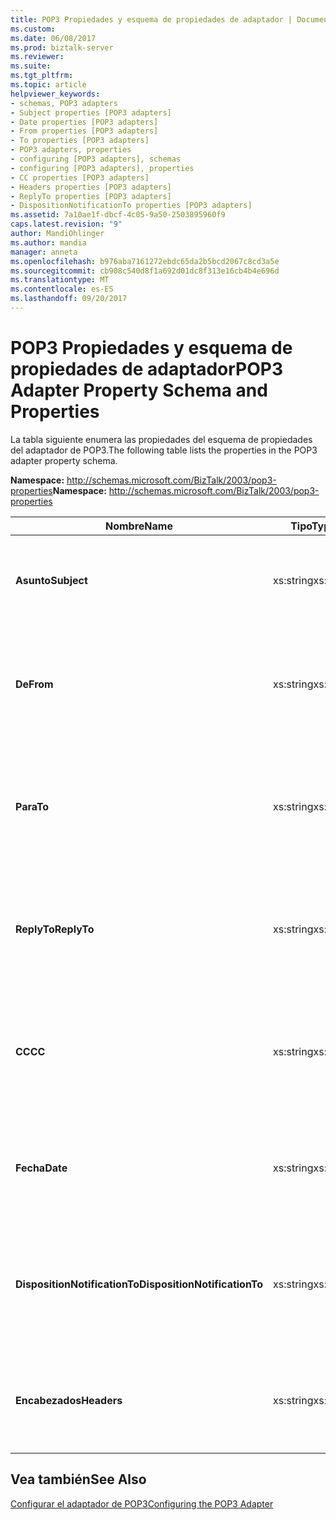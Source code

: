 ```yaml
---
title: POP3 Propiedades y esquema de propiedades de adaptador | Documentos de Microsoft
ms.custom: 
ms.date: 06/08/2017
ms.prod: biztalk-server
ms.reviewer: 
ms.suite: 
ms.tgt_pltfrm: 
ms.topic: article
helpviewer_keywords:
- schemas, POP3 adapters
- Subject properties [POP3 adapters]
- Date properties [POP3 adapters]
- From properties [POP3 adapters]
- To properties [POP3 adapters]
- POP3 adapters, properties
- configuring [POP3 adapters], schemas
- configuring [POP3 adapters], properties
- CC properties [POP3 adapters]
- Headers properties [POP3 adapters]
- ReplyTo properties [POP3 adapters]
- DispositionNotificationTo properties [POP3 adapters]
ms.assetid: 7a10ae1f-dbcf-4c05-9a50-2503895960f9
caps.latest.revision: "9"
author: MandiOhlinger
ms.author: mandia
manager: anneta
ms.openlocfilehash: b976aba7161272ebdc65da2b5bcd2067c8cd3a5e
ms.sourcegitcommit: cb908c540d8f1a692d01dc8f313e16cb4b4e696d
ms.translationtype: MT
ms.contentlocale: es-ES
ms.lasthandoff: 09/20/2017
---
```

# <a name="pop3-adapter-property-schema-and-properties"></a><span data-ttu-id="7e63c-102">POP3 Propiedades y esquema de propiedades de adaptador</span><span class="sxs-lookup"><span data-stu-id="7e63c-102">POP3 Adapter Property Schema and Properties</span></span>
<span data-ttu-id="7e63c-103">La tabla siguiente enumera las propiedades del esquema de propiedades del adaptador de POP3.</span><span class="sxs-lookup"><span data-stu-id="7e63c-103">The following table lists the properties in the POP3 adapter property schema.</span></span>  
  
 <span data-ttu-id="7e63c-104">**Namespace:** http://schemas.microsoft.com/BizTalk/2003/pop3-properties</span><span class="sxs-lookup"><span data-stu-id="7e63c-104">**Namespace:** http://schemas.microsoft.com/BizTalk/2003/pop3-properties</span></span>  
  
|<span data-ttu-id="7e63c-105">**Nombre**</span><span class="sxs-lookup"><span data-stu-id="7e63c-105">**Name**</span></span>|<span data-ttu-id="7e63c-106">**Tipo**</span><span class="sxs-lookup"><span data-stu-id="7e63c-106">**Type**</span></span>|<span data-ttu-id="7e63c-107">**Description**</span><span class="sxs-lookup"><span data-stu-id="7e63c-107">**Description**</span></span>|  
|--------------|--------------|---------------------|  
|<span data-ttu-id="7e63c-108">**Asunto**</span><span class="sxs-lookup"><span data-stu-id="7e63c-108">**Subject**</span></span>|<span data-ttu-id="7e63c-109">xs:string</span><span class="sxs-lookup"><span data-stu-id="7e63c-109">xs:string</span></span>|<span data-ttu-id="7e63c-110">Especifica el contenido que aparece en el **asunto** encabezado del mensaje</span><span class="sxs-lookup"><span data-stu-id="7e63c-110">Specifies the content placed on the **Subject** header for the message</span></span>|  
|<span data-ttu-id="7e63c-111">**De**</span><span class="sxs-lookup"><span data-stu-id="7e63c-111">**From**</span></span>|<span data-ttu-id="7e63c-112">xs:string</span><span class="sxs-lookup"><span data-stu-id="7e63c-112">xs:string</span></span>|<span data-ttu-id="7e63c-113">Especifica la dirección de correo electrónico que aparece en el **de** campo de encabezado de mensaje de correo electrónico.</span><span class="sxs-lookup"><span data-stu-id="7e63c-113">Specifies the e-mail address placed on the **From** header field of the e-mail message.</span></span>|  
|<span data-ttu-id="7e63c-114">**Para**</span><span class="sxs-lookup"><span data-stu-id="7e63c-114">**To**</span></span>|<span data-ttu-id="7e63c-115">xs:string</span><span class="sxs-lookup"><span data-stu-id="7e63c-115">xs:string</span></span>|<span data-ttu-id="7e63c-116">Especifica la dirección de correo electrónico aparecen en la **a** campo de encabezado de mensaje de correo electrónico.</span><span class="sxs-lookup"><span data-stu-id="7e63c-116">Specifies the e-mail address or addresses placed on the **To** header field of the e-mail message.</span></span>|  
|<span data-ttu-id="7e63c-117">**ReplyTo**</span><span class="sxs-lookup"><span data-stu-id="7e63c-117">**ReplyTo**</span></span>|<span data-ttu-id="7e63c-118">xs:string</span><span class="sxs-lookup"><span data-stu-id="7e63c-118">xs:string</span></span>|<span data-ttu-id="7e63c-119">Especifica la dirección de correo electrónico que aparece en el **ReplyTo** campo de encabezado de mensaje de correo electrónico.</span><span class="sxs-lookup"><span data-stu-id="7e63c-119">Specifies the e-mail address placed on the **ReplyTo** header field of the e-mail message.</span></span>|  
|<span data-ttu-id="7e63c-120">**CC**</span><span class="sxs-lookup"><span data-stu-id="7e63c-120">**CC**</span></span>|<span data-ttu-id="7e63c-121">xs:string</span><span class="sxs-lookup"><span data-stu-id="7e63c-121">xs:string</span></span>|<span data-ttu-id="7e63c-122">Especifica la dirección de correo electrónico aparecen en la **CC** campo de encabezado de mensaje de correo electrónico.</span><span class="sxs-lookup"><span data-stu-id="7e63c-122">Specifies the e-mail address or addresses placed on the **CC** header field of the e-mail message.</span></span>|  
|<span data-ttu-id="7e63c-123">**Fecha**</span><span class="sxs-lookup"><span data-stu-id="7e63c-123">**Date**</span></span>|<span data-ttu-id="7e63c-124">xs:string</span><span class="sxs-lookup"><span data-stu-id="7e63c-124">xs:string</span></span>|<span data-ttu-id="7e63c-125">Especifica el contenido que aparece en el **fecha** campo de encabezado de mensaje de correo electrónico.</span><span class="sxs-lookup"><span data-stu-id="7e63c-125">Specifies the content placed on the **Date** header field of the e-mail message.</span></span>|  
|<span data-ttu-id="7e63c-126">**DispositionNotificationTo**</span><span class="sxs-lookup"><span data-stu-id="7e63c-126">**DispositionNotificationTo**</span></span>|<span data-ttu-id="7e63c-127">xs:string</span><span class="sxs-lookup"><span data-stu-id="7e63c-127">xs:string</span></span>|<span data-ttu-id="7e63c-128">Especifica el contenido que aparece en el **DispositionNotificationTo** campo de encabezado de mensaje de correo electrónico.</span><span class="sxs-lookup"><span data-stu-id="7e63c-128">Specifies the content placed on the **DispositionNotificationTo** header field of the e-mail message.</span></span>|  
|<span data-ttu-id="7e63c-129">**Encabezados**</span><span class="sxs-lookup"><span data-stu-id="7e63c-129">**Headers**</span></span>|<span data-ttu-id="7e63c-130">xs:string</span><span class="sxs-lookup"><span data-stu-id="7e63c-130">xs:string</span></span>|<span data-ttu-id="7e63c-131">Especifica el contenido de todos los campos de encabezado del mensaje de correo electrónico.</span><span class="sxs-lookup"><span data-stu-id="7e63c-131">Specifies the content of all of the header fields of the e-mail message.</span></span>|  
  
## <a name="see-also"></a><span data-ttu-id="7e63c-132">Vea también</span><span class="sxs-lookup"><span data-stu-id="7e63c-132">See Also</span></span>  
 [<span data-ttu-id="7e63c-133">Configurar el adaptador de POP3</span><span class="sxs-lookup"><span data-stu-id="7e63c-133">Configuring the POP3 Adapter</span></span>](../core/configuring-the-pop3-adapter.md)